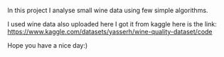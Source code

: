 In this project I analyse small wine data using few simple algorithms.

I used wine data also uploaded here I got it from kaggle here is the link: https://www.kaggle.com/datasets/yasserh/wine-quality-dataset/code

Hope you have a nice day:) 
